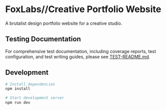 # FoxLabs//Creative Portfolio Website

A brutalist design portfolio website for a creative studio.

## Testing Documentation

For comprehensive test documentation, including coverage reports, test configuration, and test writing guides, please see [TEST-README.md](TEST-README.md).

## Development

```bash
# Install dependencies
npm install

# Start development server
npm run dev